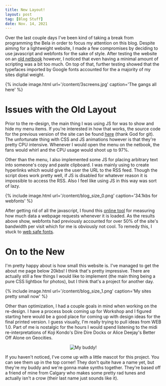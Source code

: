 ```yaml
---
title: New Layout!
layout: post
tag: [Blog Stuff]
date: Nov. 14, 2021
---
```


Over the last couple days I've been kind of taking a break from programming the Bela in order to focus my attention on this blog. Despite aiming for a lightweight website, I made a few compromises by deciding to use javascript and webfonts for the sake of style. After testing the website on an [old netbook](https://www.cnet.com/products/acer-aspire-one-d250/specs/) however, I noticed that even having a minimal amount of scripting was a bit too much. On top of that, further testing showed that the typefaces imported by Google fonts accounted for the a majority of my sites digital weight.

{% include image.html url='/content/3screens.jpg' caption='The gangs all here' %}

# Issues with the Old Layout

Prior to the re-design, the main thing I was using JS for was to show and hide my menu items. If you're interested in how that works, the source code for the previous version of the site can be found [here](https://github.com/cheesoup/GRPH/tree/bf5ac20a3080064854d65529b38d4fbd6abc8bad) (thank God for git). The unfortunate thing with CSS and JS animations however is that they're pretty CPU intensive. Whenever I would open the menu on the netbook, the fans would whirl and the CPU usage would shoot up to 97%.

Other than the menu, I also implemented some JS for placing arbitrary text into someone's copy and paste clipboard. I was mainly using to create hyperlinks which would give the user the URL to the RSS feed. Though the script does work pretty well, if JS is disabled for whatever reason it is impossible to access the RSS. Also I feel like using JS in this way was sort of lazy.

{% include image.html url='/content/blog_size_0.png' caption='34.1kbs for webfonts' %}

After getting rid of all the javascript, I found this [online tool](https://tools.pingdom.com/) for measuring how much data a webpage requests whenever it is loaded. As the results above show, webfonts had previously accounted for over 50% of the site's bandwidth per visit which for me is obviously not cool. To remedy this, I stuck to [web safe fonts](https://www.cssfontstack.com/).

# On to the New

I'm pretty happy about is how small this website is. I've managed to get the about me page below 20kbs! I think that's pretty impressive. There are actually still a few things I would like to implement (the main thing being a pure CSS lightbox for photos), but I think that's a project for another day.

{% include image.html url='/content/blog_size_1.png' caption='My sites pretty small now' %}

Other than optimization, I had a couple goals in mind when working on the re-design. I have a process book coming up for Workshop and I figured starting here would be a good place for coming up with design ideas for the final printed version. I guess visually, I'm really trying to pull ideas from WEB 1.0. Part of me is nostalgic for the hours I would spend listening to the midi re-interpretations of Koji Kondo's Dire Dire Docks or Alice Deejay's Better Off Alone on Geocities.

<p align="center"><img src="{{ "/assets/images/splash.gif" | relative_url }}" alt="My buddy!"/></p>

If you haven't noticed, I've come up with a little mascot for this project. You can see them up in the top corner! They don't quite have a name yet, but they're my buddy and we're gonna make synths together. They're based off a friend of mine from Calgary who makes some pretty rad tunes and actually isn't a crow (their last name just sounds like it).
